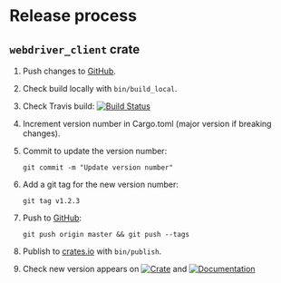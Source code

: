 # Release process

## `webdriver_client` crate

1.  Push changes to [GitHub][github].
1.  Check build locally with `bin/build_local`.
1.  Check Travis build: [![Build Status](https://travis-ci.org/fluffysquirrels/webdriver_client_rust.svg)][travis]

1.  Increment version number in Cargo.toml (major version if breaking changes).
1.  Commit to update the version number:

    `git commit -m "Update version number"`

1.  Add a git tag for the new version number:

    `git tag v1.2.3`

1.  Push to [GitHub][github]:

    `git push origin master && git push --tags`

1.  Publish to [crates.io][crates] with `bin/publish`.
1.  Check new version appears on
    [![Crate](https://img.shields.io/crates/v/webdriver_client.svg)][crates]
    and
    [![Documentation](https://docs.rs/webdriver_client/badge.svg)][docs]

[travis]: https://travis-ci.org/fluffysquirrels/webdriver_client_rust
[github]: https://github.com/fluffysquirrels/webdriver_client_rust
[crates]: https://crates.io/crates/webdriver_client
[docs]: https://docs.rs/webdriver_client

